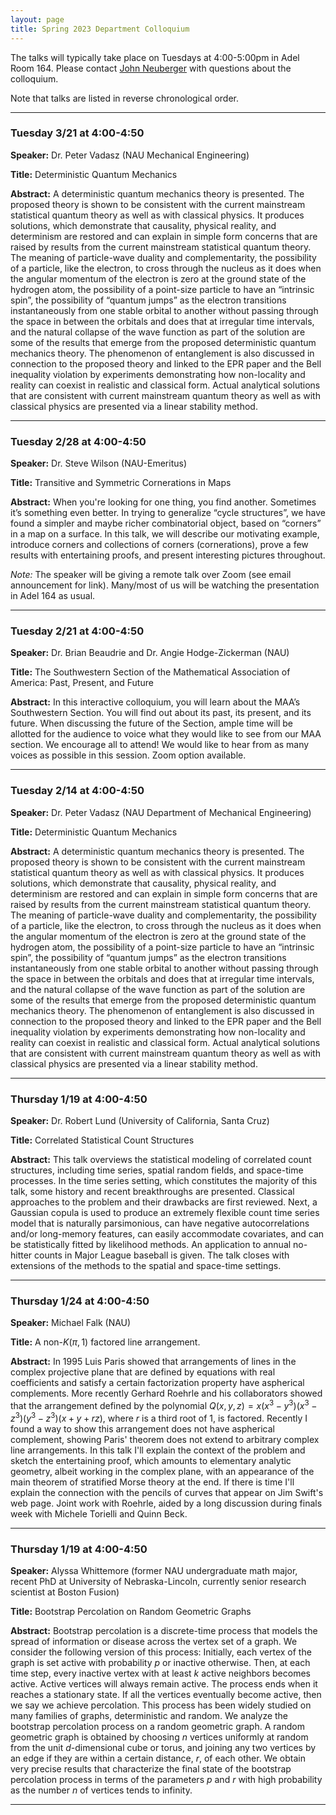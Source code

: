 ```yaml
---
layout: page
title: Spring 2023 Department Colloquium
---
```


The talks will typically take place on Tuesdays at 4:00-5:00pm in Adel Room 164. Please contact <a href="mailto:john.neuberger@nau.edu">John Neuberger</a> with questions about the colloquium.

Note that talks are listed in reverse chronological order.

<hr>

### Tuesday 3/21 at 4:00-4:50

**Speaker:** Dr. Peter Vadasz (NAU Mechanical Engineering)

**Title:** Deterministic Quantum Mechanics

**Abstract:** A deterministic quantum mechanics theory is presented. The proposed theory is shown to be consistent with the current mainstream statistical quantum theory as well as with classical physics. It produces solutions, which demonstrate that causality, physical reality, and determinism are restored and can explain in simple form concerns that are raised by results from the current mainstream statistical quantum theory. The meaning of particle-wave duality and complementarity, the possibility of a particle, like the electron, to cross through the nucleus as it does when the angular momentum of the electron is zero at the ground state of the hydrogen atom, the possibility of a point-size particle to have an “intrinsic spin”, the possibility of “quantum jumps” as the electron transitions instantaneously from one stable orbital to another without passing through the space in between the orbitals and does that at irregular time intervals, and the natural collapse of the wave function as part of the solution are some of the results that emerge from the proposed deterministic quantum mechanics theory. The phenomenon of entanglement is also discussed in connection to the proposed theory and linked to the EPR paper and the Bell inequality violation by experiments demonstrating how non-locality and reality can coexist in realistic and classical form. Actual analytical solutions that are consistent with current mainstream quantum theory as well as with classical physics are presented via a linear stability method.

<hr>

### Tuesday 2/28 at 4:00-4:50

**Speaker:** Dr. Steve Wilson (NAU-Emeritus)

**Title:** Transitive and Symmetric Cornerations in Maps

**Abstract:** When you're looking for one thing, you find another. Sometimes it’s something even better. In trying to generalize “cycle structures”, we have found a simpler and maybe richer combinatorial object, based on “corners” in a map on a surface. In this talk, we will describe our motivating example, introduce corners and collections of corners (cornerations), prove a few results with entertaining proofs, and present interesting pictures throughout.

*Note:* The speaker will be giving a remote talk over Zoom (see email announcement for link). Many/most of us will be watching the presentation in Adel 164 as usual.

<hr>

### Tuesday 2/21 at 4:00-4:50

**Speaker:** Dr. Brian Beaudrie and Dr. Angie Hodge-Zickerman (NAU)

**Title:** The Southwestern Section of the Mathematical Association of America: Past, Present, and Future

**Abstract:** In this interactive colloquium, you will learn about the MAA’s Southwestern Section. You will find out about its past, its present, and its future. When discussing the future of the Section, ample time will be allotted for the audience to voice what they would like to see from our MAA section. We encourage all to attend! We would like to hear from as many voices as possible in this session. Zoom option available.

<hr>

### Tuesday 2/14 at 4:00-4:50

**Speaker:** Dr. Peter Vadasz (NAU Department of Mechanical Engineering)

**Title:** Deterministic Quantum Mechanics

**Abstract:** A deterministic quantum mechanics theory is presented. The proposed theory is shown to be consistent with the current mainstream statistical quantum theory as well as with classical physics. It produces solutions, which demonstrate that causality, physical reality, and determinism are restored and can explain in simple form concerns that are raised by results from the current mainstream statistical quantum theory. The meaning of particle-wave duality and complementarity, the possibility of a particle, like the electron, to cross through the nucleus as it does when the angular momentum of the electron is zero at the ground state of the hydrogen atom, the possibility of a point-size particle to have an “intrinsic spin”, the possibility of “quantum jumps” as the electron transitions instantaneously from one stable orbital to another without passing through the space in between the orbitals and does that at irregular time intervals, and the natural collapse of the wave function as part of the solution are some of the results that emerge from the proposed deterministic quantum mechanics theory. The phenomenon of entanglement is also discussed in connection to the proposed theory and linked to the EPR paper and the Bell inequality violation by experiments demonstrating how non-locality and reality can coexist in realistic and classical form. Actual analytical solutions that are consistent with current mainstream quantum theory as well as with classical physics are presented via a linear stability method.

<hr>

### Thursday 1/19 at 4:00-4:50

**Speaker:** Dr. Robert Lund (University of California, Santa Cruz)

**Title:** Correlated Statistical Count Structures

**Abstract:** This talk overviews the statistical modeling of correlated count structures, including time series, spatial random fields, and space-time processes. In the time series setting, which constitutes the majority of this talk, some history and recent breakthroughs are presented. Classical approaches to the problem and their drawbacks are first reviewed. Next, a Gaussian copula is used to produce an extremely flexible count time series model that is naturally parsimonious, can have negative autocorrelations and/or long-memory features, can easily accommodate covariates, and can be statistically fitted by likelihood methods. An application to annual no-hitter counts in Major League baseball is given. The talk closes with extensions of the methods to the spatial and space-time settings.

<hr>

### Thursday 1/24 at 4:00-4:50

**Speaker:** Michael Falk (NAU)

**Title:** A non-$K(\pi,1)$ factored line arrangement.

**Abstract:** In 1995 Luis Paris showed that arrangements of lines in the complex projective plane that are defined by equations with real coefficients and satisfy a certain factorization property have aspherical complements. More recently Gerhard Roehrle and his collaborators showed that the arrangement defined by the polynomial $Q(x,y,z)=x(x^3-y^3)(x^3-z^3)(y^3-z^3)(x+y+rz)$, where $r$ is a third root of 1, is factored. Recently I found a way to show this arrangement does not have aspherical complement, showing Paris' theorem does not extend to arbitrary complex line arrangements. In this talk I'll explain the context of the problem and sketch the entertaining proof, which amounts to elementary analytic geometry, albeit working in the complex plane, with an appearance of the main theorem of stratified Morse theory at the end. If there is time I'll explain the connection with the pencils of curves that appear on Jim Swift's web page. Joint work with Roehrle, aided by a long discussion during finals week with Michele Torielli and Quinn Beck.

<hr>

### Thursday 1/19 at 4:00-4:50

**Speaker:** Alyssa Whittemore (former NAU undergraduate math major, recent PhD at University of Nebraska-Lincoln, currently senior research scientist at Boston Fusion)

**Title:** Bootstrap Percolation on Random Geometric Graphs

**Abstract:** Bootstrap percolation is a discrete-time process that models the spread of information or disease across the vertex set of a graph. We consider the following version of this process: Initially, each vertex of the graph is set active with probability $p$ or inactive otherwise. Then, at each time step, every inactive vertex with at least $k$ active neighbors becomes active. Active vertices will always remain active. The process ends when it reaches a stationary state. If all the vertices eventually become active, then we say we achieve percolation. This process has been widely studied on many families of graphs, deterministic and random. We analyze the bootstrap percolation process on a random geometric graph. A random geometric graph is obtained by choosing $n$ vertices uniformly at random from the unit $d$-dimensional cube or torus, and joining any two vertices by an edge if they are within a certain distance, $r$, of each other. We obtain very precise results that characterize the final state of the bootstrap percolation process in terms of the parameters $p$ and $r$ with high probability as the number $n$ of vertices tends to infinity.

<hr>
